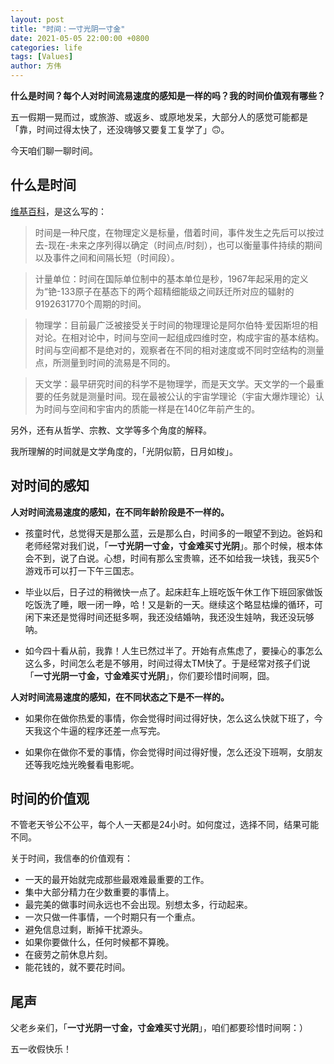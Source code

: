 ```yaml
---
layout: post
title: "时间：一寸光阴一寸金"
date: 2021-05-05 22:00:00 +0800
categories: life
tags: [Values]
author: 方伟
---
```


**什么是时间？每个人对时间流易速度的感知是一样的吗？我的时间价值观有哪些？**

<!--more-->

五一假期一晃而过，或旅游、或返乡、或原地发呆，大部分人的感觉可能都是「靠，时间过得太快了，还没嗨够又要复工复学了」🙃。

今天咱们聊一聊时间。

## 什么是时间

[维基百科](https://zh.wikipedia.org/wiki/%E6%97%B6%E9%97%B4)，是这么写的：

> 时间是一种尺度，在物理定义是标量，借着时间，事件发生之先后可以按过去-现在-未来之序列得以确定（时间点/时刻），也可以衡量事件持续的期间以及事件之间和间隔长短（时间段）。

> 计量单位：时间在国际单位制中的基本单位是秒，1967年起采用的定义为“铯-133原子在基态下的两个超精细能级之间跃迁所对应的辐射的9192631770个周期的时间。

> 物理学：目前最广泛被接受关于时间的物理理论是阿尔伯特·爱因斯坦的相对论。在相对论中，时间与空间一起组成四维时空，构成宇宙的基本结构。时间与空间都不是绝对的，观察者在不同的相对速度或不同时空结构的测量点，所测量到时间的流易是不同的。

> 天文学：最早研究时间的科学不是物理学，而是天文学。天文学的一个最重要的任务就是测量时间。现在最被公认的宇宙学理论（宇宙大爆炸理论）认为时间与空间和宇宙内的质能一样是在140亿年前产生的。

另外，还有从哲学、宗教、文学等多个角度的解释。

我所理解的时间就是文学角度的，「光阴似箭，日月如梭」。

## 对时间的感知

**人对时间流易速度的感知，在不同年龄阶段是不一样的。**

* 孩童时代，总觉得天是那么蓝，云是那么白，时间多的一眼望不到边。爸妈和老师经常对我们说，「**一寸光阴一寸金，寸金难买寸光阴**」。那个时候，根本体会不到，说了白说。心想，时间有那么宝贵嘛，还不如给我一块钱，我买5个游戏币可以打一下午三国志。

* 毕业以后，日子过的稍微快一点了。起床赶车上班吃饭午休工作下班回家做饭吃饭洗了睡，眼一闭一睁，哈！又是新的一天。继续这个略显枯燥的循环，可闲下来还是觉得时间还挺多啊，我还没结婚呐，我还没生娃呐，我还没玩够呐。

* 如今四十看从前，我靠！人生已然过半了。开始有点焦虑了，要操心的事怎么这么多，时间怎么老是不够用，时间过得太TM快了。于是经常对孩子们说「**一寸光阴一寸金，寸金难买寸光阴**」，你们要珍惜时间啊，囧。

**人对时间流易速度的感知，在不同状态之下是不一样的。**

* 如果你在做你热爱的事情，你会觉得时间过得好快，怎么这么快就下班了，今天我这个牛逼的程序还差一点写完。

* 如果你在做你不爱的事情，你会觉得时间过得好慢，怎么还没下班啊，女朋友还等我吃烛光晚餐看电影呢。

## 时间的价值观

不管老天爷公不公平，每个人一天都是24小时。如何度过，选择不同，结果可能不同。

关于时间，我信奉的价值观有：

* 一天的最开始就完成那些最艰难最重要的工作。
* 集中大部分精力在少数重要的事情上。
* 最完美的做事时间永远也不会出现。别想太多，行动起来。
* 一次只做一件事情，一个时期只有一个重点。
* 避免信息过剩，断掉干扰源头。
* 如果你要做什么，任何时候都不算晚。
* 在疲劳之前休息片刻。
* 能花钱的，就不要花时间。

## 尾声

父老乡亲们，「**一寸光阴一寸金，寸金难买寸光阴**」，咱们都要珍惜时间啊：）

五一收假快乐！


